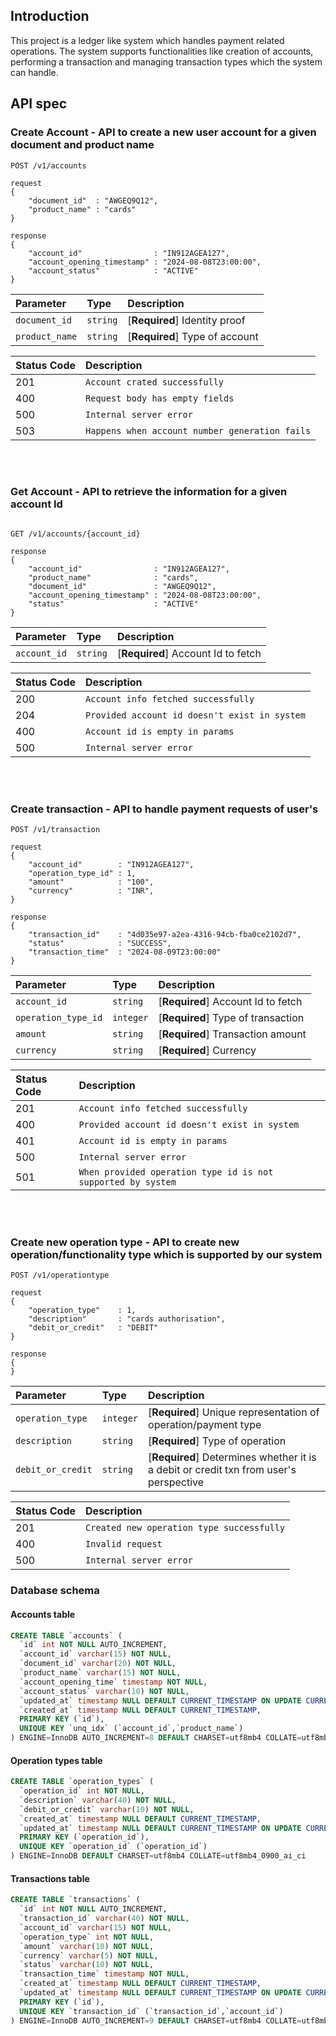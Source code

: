 <h2>Introduction</h2>

This project is a ledger like system which handles payment related operations. The system supports functionalities like creation of accounts, performing a transaction and managing transaction types which the system can handle.

<h2>API spec </h2>

### Create Account - API to create a new user account for a given document and product name
```http
POST /v1/accounts

request
{
    "document_id"  : "AWGEQ9Q12",
    "product_name" : "cards"
}

response
{
    "account_id"                : "IN912AGEA127",
    "account_opening_timestamp" : "2024-08-08T23:00:00",
    "account_status"            : "ACTIVE"
}
```


| Parameter | Type | Description |
| :--- | :--- | :--- |
| `document_id` | `string` | [**Required**] Identity proof |
| `product_name`| `string` | [**Required**] Type of account|

| Status Code | Description |
| :--- | :--- |
| 201 | `Account crated successfully` |
| 400 | `Request body has empty fields` |
| 500 | `Internal server error` |
| 503 | `Happens when account number generation fails` |

<br></br>
### Get Account - API to retrieve the information for a given account Id
```http

GET /v1/accounts/{account_id}

response
{
    "account_id"                : "IN912AGEA127",
    "product_name"              : "cards",
    "document_id"               : "AWGEQ9Q12",
    "account_opening_timestamp" : "2024-08-08T23:00:00",
    "status"                    : "ACTIVE"
}

```
| Parameter | Type | Description |
| :--- | :--- | :--- |
| `account_id` | `string` | [**Required**] Account Id to fetch |


| Status Code | Description |
| :--- | :--- |
| 200 | `Account info fetched successfully` |
| 204 | `Provided account id doesn't exist in system` |
| 400 | `Account id is empty in params` |
| 500 | `Internal server error` |

<br></br>

### Create transaction - API to handle payment requests of user's

```http
POST /v1/transaction

request
{
    "account_id"        : "IN912AGEA127",
    "operation_type_id" : 1,
    "amount"            : "100",
    "currency"          : "INR",
}

response
{
    "transaction_id"    : "4d035e97-a2ea-4316-94cb-fba0ce2102d7",
    "status"            : "SUCCESS",
    "transaction_time"  : "2024-08-09T23:00:00"
}

```
| Parameter | Type | Description |
| :--- | :--- | :--- |
| `account_id` | `string` | [**Required**] Account Id to fetch |
| `operation_type_id` | `integer` | [**Required**] Type of transaction |
| `amount` | `string` | [**Required**] Transaction amount |
| `currency` | `string` | [**Required**] Currency |


| Status Code | Description |
| :--- | :--- |
| 201 | `Account info fetched successfully` |
| 400 | `Provided account id doesn't exist in system` |
| 401 | `Account id is empty in params` |
| 500 | `Internal server error` |
| 501 | `When provided operation type id is not supported by system` |

<br></br>

### Create new operation type - API to create new operation/functionality type which is supported by our system
```http
POST /v1/operationtype

request
{
    "operation_type"    : 1,
    "description"       : "cards authorisation",
    "debit_or_credit"   : "DEBIT"
}

response
{
}

```
| Parameter | Type | Description |
| :--- | :--- | :--- |
| `operation_type` | `integer` | [**Required**] Unique representation of operation/payment type|
| `description` | `string` | [**Required**] Type of operation |
| `debit_or_credit` | `string` | [**Required**] Determines whether it is a debit or credit txn from user's perspective |


| Status Code | Description |
| :--- | :--- |
| 201 | `Created new operation type successfully` |
| 400 | `Invalid request`|
| 500 | `Internal server error` |


<h3> Database schema </h3>

<h4>Accounts table</h4>

```sql
CREATE TABLE `accounts` (
  `id` int NOT NULL AUTO_INCREMENT,
  `account_id` varchar(15) NOT NULL,
  `document_id` varchar(20) NOT NULL,
  `product_name` varchar(15) NOT NULL,
  `account_opening_time` timestamp NOT NULL,
  `account_status` varchar(10) NOT NULL,
  `updated_at` timestamp NULL DEFAULT CURRENT_TIMESTAMP ON UPDATE CURRENT_TIMESTAMP,
  `created_at` timestamp NULL DEFAULT CURRENT_TIMESTAMP,
  PRIMARY KEY (`id`),
  UNIQUE KEY `unq_idx` (`account_id`,`product_name`)
) ENGINE=InnoDB AUTO_INCREMENT=8 DEFAULT CHARSET=utf8mb4 COLLATE=utf8mb4_0900_ai_ci
```

<h4>Operation types table</h4>

```sql
CREATE TABLE `operation_types` (
  `operation_id` int NOT NULL,
  `description` varchar(40) NOT NULL,
  `debit_or_credit` varchar(10) NOT NULL,
  `created_at` timestamp NULL DEFAULT CURRENT_TIMESTAMP,
  `updated_at` timestamp NULL DEFAULT CURRENT_TIMESTAMP ON UPDATE CURRENT_TIMESTAMP,
  PRIMARY KEY (`operation_id`),
  UNIQUE KEY `operation_id` (`operation_id`)
) ENGINE=InnoDB DEFAULT CHARSET=utf8mb4 COLLATE=utf8mb4_0900_ai_ci
```

<h4>Transactions table</h4>

```sql
CREATE TABLE `transactions` (
  `id` int NOT NULL AUTO_INCREMENT,
  `transaction_id` varchar(40) NOT NULL,
  `account_id` varchar(15) NOT NULL,
  `operation_type` int NOT NULL,
  `amount` varchar(10) NOT NULL,
  `currency` varchar(5) NOT NULL,
  `status` varchar(10) NOT NULL,
  `transaction_time` timestamp NOT NULL,
  `created_at` timestamp NULL DEFAULT CURRENT_TIMESTAMP,
  `updated_at` timestamp NULL DEFAULT CURRENT_TIMESTAMP ON UPDATE CURRENT_TIMESTAMP,
  PRIMARY KEY (`id`),
  UNIQUE KEY `transaction_id` (`transaction_id`,`account_id`)
) ENGINE=InnoDB AUTO_INCREMENT=9 DEFAULT CHARSET=utf8mb4 COLLATE=utf8mb4_0900_ai_ci
```